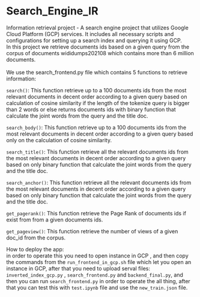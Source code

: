 # Search_Engine_IR
Information retrieval project - A search engine project that utilizes Google Cloud Platform (GCP) services. It includes all necessary scripts and configurations for setting up a search index and querying it using GCP.<br />
In this project we retrieve documents ids based on a given query from the corpus of documents wididumps202108 which contains more than 6 million documents.<br /><br />
We use the search_frontend.py file which contains 5 functions to retrieve information:<br />

`search()`: This function retrieve up to a 100  documents ids from the most relevant documents in decent order according to a given query based on calculation of cosine similarity if the length of the tokenize query is bigger than 2 words or else returns documents ids with binary function that calculate the joint words from the query and the title doc.<br />

`search_body()`: This function retrieve up to a 100  documents ids from the most relevant documents in decent order according to a given query based only on the calculation of cosine similarity.<br />

`search_title()`: This function retrieve all the relevant documents ids from the most relevant documents in decent order according to a given query based on only binary function that calculate the joint words from the query and the title doc.<br />

`search_anchor()`: This function retrieve all the relevant documents ids from the most relevant documents in decent order according to a given query based on only binary function that calculate the joint words from the query and the title doc.<br />

`get_pagerank()`: This function retrieve the Page Rank of documents ids if exist from from a given documents ids.<br />

`get_pageview()`: This function retrieve the number of views of a given doc_id from the corpus.<br />

How to deploy the app:<br />
in order to operate this you need to open instance in GCP , and then copy the commands from the `run_frontend_in_gcp.sh` file which let you open an instance in GCP, after that you need to upload serval files: `inverted_index_gcp.py` , `search_frontend.py` and `backend_final.py`, and then you can run `search_frontend.py` in order to operate the all thing, after that you can test this with `test.ipynb` file and use the `new_train.json` file. 
